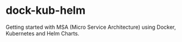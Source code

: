 # dock-kub-helm
Getting started with MSA (Micro Service Architecture) using Docker, Kubernetes and Helm Charts.
